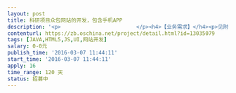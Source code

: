 ```yaml
---                
layout: post       
title: 科研项目众包网站的开发，包含手机APP           
description: '<p>                        </p><h4>【业务需求】</h4><p>见附件《需求说明书》，时间仓促，写的不好。有不懂明白的地方请留言或者私信。有不合理的地方也请提出来，谢谢。<br><br><span style="color: rgb(51, 51, 51); font-size: 14px;">《需求说明书》</span>会在3月8日 17:30前更新到新的版本。</p><h4>【人员要求】</h4><p>后端开发：精通JAVA网站开发，熟悉JAVA流行框架的使用；</p><p><span style="color: rgb(51, 51, 51); font-size: 14px;">前端</span>设计：具有3年以上网站设计经验，有相关案例参考；</p><p><span style="color: rgb(51, 51, 51); font-size: 14px;">前端<span style="color: rgb(51, 51, 51); font-size: 14px;">开发：</span>精通HTML5网站前端，熟练使用JS；</span><br></p><p><span style="color: rgb(51, 51, 51); font-size: 14px;">APP</span><span style="color: rgb(51, 51, 51); font-size: 14px;">设计：具有2年以上移动端UI设计经验，有相关案例参考；</span><br></p><p>APP开发：精通Andriod、IOS 的APP开发，有完成过大型项目的经验，有相关案例参考；</p><h4>【交付要求】</h4><p>《网站源码》，<span style="font-size: 0.875rem;">《运行环境部署说明书》，</span><span style="font-size: 0.875rem;">《网站操作教程》</span></p><p>提供一年期的售后服务，修正源码BUG，不涉及功能变更，如果有功能上的变动，可以适当收费二次开发；</p><p><b>【合同事项】</b><br>通用的软件开发合同，352付款，甲方知识产权。</p><p>                    </p>'     
contenturl: https://zb.oschina.net/project/detail.html?id=13035079      
tags: [JAVA,HTML5,JS,UI,网站开发]            
salary: 0-0元          
publish_time: '2016-03-07 11:44:11'         
start_time: '2016-03-07 11:44:11'           
apply: 16                   
time_range: 120 天              
status: 招募中                  
---                 
```

